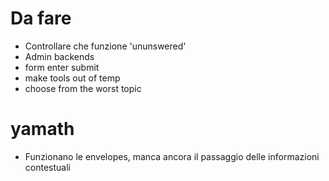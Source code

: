 # Da fare
 - Controllare che funzione 'ununswered'
 - Admin backends
 - form enter submit
 - make tools out of temp
 - choose from the worst topic

# yamath
 - Funzionano le envelopes, manca ancora il passaggio delle informazioni contestuali
